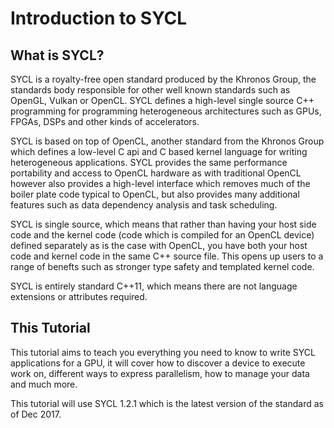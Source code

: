 # Introduction to SYCL

## What is SYCL?

SYCL is a royalty-free open standard produced by the Khronos Group, the standards body responsible for other well known standards such as OpenGL, Vulkan or OpenCL. SYCL defines a high-level single source C++ programming for programming heterogeneous architectures such as GPUs, FPGAs, DSPs and other kinds of accelerators.

SYCL is based on top of OpenCL, another standard from the Khronos Group which defines a low-level C api and C based kernel language for writing heterogeneous applications. SYCL provides the same performance portability and access to OpenCL hardware as with traditional OpenCL however also provides a high-level interface which removes much of the boiler plate code typical to OpenCL, but also provides many additional features such as data dependency analysis and task scheduling.

SYCL is single source, which means that rather than having your host side code and the kernel code (code which is compiled for an OpenCL device) defined separately as is the case with OpenCL, you have both your host code and kernel code in the same C++ source file. This opens up users to a range of benefts such as stronger type safety and templated kernel code.

SYCL is entirely standard C++11, which means there are not language extensions or attributes required.

## This Tutorial

This tutorial aims to teach you everything you need to know to write SYCL applications for a GPU, it will cover how to discover a device to execute work on, different ways to express parallelism, how to manage your data and much more.

This tutorial will use SYCL 1.2.1 which is the latest version of the standard as of Dec 2017.
